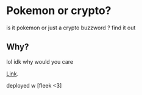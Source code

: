 # Pokemon or crypto? 

is it pokemon or just a crypto buzzword ? find it out

## Why?

lol idk why would you care

[Link][1].


deployed w [fleek <3] 


[1]: https://pokemonorcrypto.com/
[2]: https://fleek.co/
